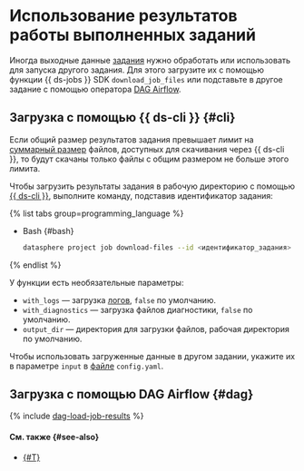# Использование результатов работы выполненных заданий

Иногда выходные данные [задания](../../concepts/jobs/index.md) нужно обработать или использовать для запуска другого задания. Для этого загрузите их с помощью функции {{ ds-jobs }} SDK `download_job_files` или подставьте в другое задание с помощью оператора [DAG Airflow](../../concepts/jobs/airflow.md).

## Загрузка с помощью {{ ds-cli }} {#cli}

Если общий размер результатов задания превышает лимит на [суммарный размер](../../concepts/limits.md) файлов, доступных для скачивания через {{ ds-cli }}, то будут скачаны только файлы с общим размером не больше этого лимита.

Чтобы загрузить результаты задания в рабочую директорию с помощью [{{ ds-cli }}](../../concepts/jobs/cli.md), выполните команду, подставив идентификатор задания:

{% list tabs group=programming_language %}

- Bash {#bash}
  
  ```bash
  datasphere project job download-files --id <идентификатор_задания>
  ```

{% endlist %}

У функции есть необязательные параметры:

* `with_logs` — загрузка [логов](../../concepts/jobs/cli.md#logs), `false` по умолчанию.
* `with_diagnostics` — загрузка файлов диагностики, `false` по умолчанию.
* `output_dir` — директория для загрузки файлов, рабочая директория по умолчанию.

Чтобы использовать загруженные данные в другом задании, укажите их в параметре `input` в [файле](../../concepts/jobs/index.md#config) `config.yaml`.

## Загрузка с помощью DAG Airflow {#dag}

{% include [dag-load-job-results](../../../_includes/datasphere/dag-load-job-results.md) %}

#### См. также {#see-also}

* [{#T}](../../concepts/jobs/cli.md)